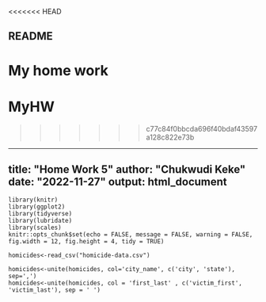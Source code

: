 <<<<<<< HEAD
## README

My home work
=======
# MyHW
>>>>>>> c77c84f0bbcda696f40bdaf43597a128c822e73b

---
title: "Home Work 5"
author: "Chukwudi Keke"
date: "2022-11-27"
output: html_document
---

```{r setup, include=FALSE}
library(knitr)
library(ggplot2)
library(tidyverse)
library(lubridate)
library(scales)
knitr::opts_chunk$set(echo = FALSE, message = FALSE, warning = FALSE, fig.width = 12, fig.height = 4, tidy = TRUE)
```
```{r}
homicides<-read_csv("homicide-data.csv")
```
```{r}
homicides<-unite(homicides, col='city_name', c('city', 'state'), sep=',') 
homicides<-unite(homicides, col = 'first_last' , c('victim_first', 'victim_last'), sep = ' ')
```
